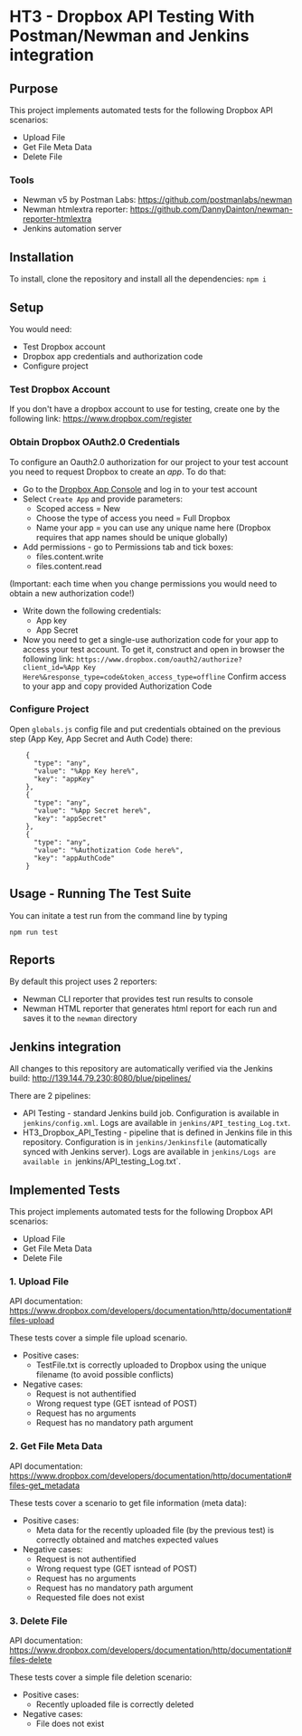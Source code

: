 # HT3 - Dropbox API Testing With Postman/Newman and Jenkins integration 
## Purpose
This project implements automated tests for the following Dropbox API scenarios:
- Upload File
- Get File Meta Data
- Delete File

### Tools
- Newman v5 by Postman Labs: https://github.com/postmanlabs/newman
- Newman htmlextra reporter: https://github.com/DannyDainton/newman-reporter-htmlextra
- Jenkins automation server

## Installation
To install, clone the repository and install all the dependencies: `npm i`

## Setup
You would need:
- Test Dropbox account
- Dropbox app credentials and authorization code
- Configure project

### Test Dropbox Account
If you don't have a dropbox account to use for testing, create one by the following link: https://www.dropbox.com/register

### Obtain Dropbox OAuth2.0 Credentials 
To configure an Oauth2.0 authorization for our project to your test account you need to request Dropbox to create an _app_. To do that:
- Go to the [Dropbox App Console](https://www.dropbox.com/developers/apps) and log in to your test account
- Select `Create App` and provide parameters:
	- Scoped access = New
	- Choose the type of access you need = Full Dropbox 
  - Name your app = you can use any unique name here (Dropbox requires that app names should be unique globally)
- Add permissions - go to Permissions tab and tick boxes:
  - files.content.write
  - files.content.read

(Important: each time when you change permissions you would need to obtain a new authorization code!)
- Write down the following credentials:
  - App key
  - App Secret
- Now you need to get a single-use authorization code for your app to access your test account. To get it, construct and open in browser the following link: 
`https://www.dropbox.com/oauth2/authorize?client_id=%App Key Here%&response_type=code&token_access_type=offline`
Confirm access to your app and copy provided Authorization Code

### Configure Project
Open `globals.js` config file and put credentials obtained on the previous step (App Key, App Secret and Auth Code) there:
```
    {
      "type": "any",
      "value": "%App Key here%",
      "key": "appKey"
    },
    {
      "type": "any",
      "value": "%App Secret here%",
      "key": "appSecret"
    },
    {
      "type": "any",
      "value": "%Authotization Code here%",
      "key": "appAuthCode"
    }
```

## Usage - Running The Test Suite
You can initate a test run from the command line by typing
```
npm run test
```
## Reports
By default this project uses 2 reporters:

- Newman CLI reporter that provides test run results to console
- Newman HTML reporter that generates html report for each run and saves it to the `newman` directory

## Jenkins integration
All changes to this repository are automatically verified via the Jenkins build:
http://139.144.79.230:8080/blue/pipelines/

There are 2 pipelines:

- API Testing - standard Jenkins build job. Configuration is available in `jenkins/config.xml`. Logs are available in `jenkins/API_testing_Log.txt`.
- HT3_Dropbox_API_Testing - pipeline that is defined in Jenkins file in this repository. Configuration is in `jenkins/Jenkinsfile` (automatically synced with Jenkins server). Logs are available in `jenkins/Logs are available in `jenkins/API_testing_Log.txt`.


## Implemented Tests
This project implements automated tests for the following Dropbox API scenarios:
- Upload File
- Get File Meta Data
- Delete File

### 1. Upload File
API documentation: https://www.dropbox.com/developers/documentation/http/documentation#files-upload

These tests cover a simple file upload scenario.
- Positive cases:
	- TestFile.txt is correctly uploaded to Dropbox using the unique filename (to avoid possible conflicts)
- Negative cases:
	- Request is not authentified
  - Wrong request type (GET isntead of POST)
  - Request has no arguments
  - Request has no mandatory path argument

### 2. Get File Meta Data
API documentation: https://www.dropbox.com/developers/documentation/http/documentation#files-get_metadata

These tests cover a scenario to get file information (meta data):
- Positive cases:
	- Meta data for the recently uploaded file (by the previous test) is correctly obtained and matches expected values
- Negative cases:
	- Request is not authentified
  - Wrong request type (GET isntead of POST)
  - Request has no arguments
  - Request has no mandatory path argument
  - Requested file does not exist

### 3. Delete File
API documentation: https://www.dropbox.com/developers/documentation/http/documentation#files-delete

These tests cover a simple file deletion scenario:
- Positive cases:
	- Recently uploaded file is correctly deleted
- Negative cases:
	- File does not exist
	
